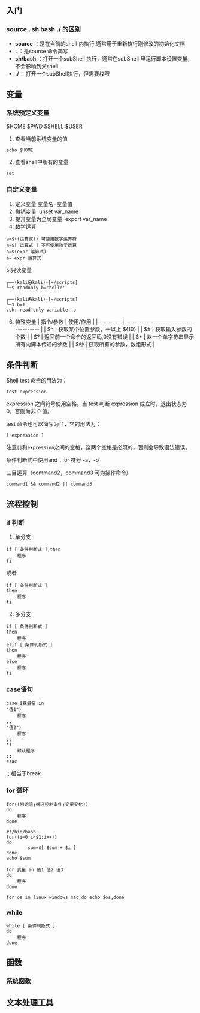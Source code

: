 ## 入门

### source .  sh bash  ./ 的区别

- **source** ：是在当前的shell 内执行,通常用于重新执行刚修改的初始化文档
- **.** ：是source 命令简写
- **sh/bash** ：打开一个subShell 执行，通常在subShell 里运行脚本设置变量，不会影响到父shell
- **./** ：打开一个subShell执行，但需要权限

## 变量

### 系统预定义变量

$HOME $PWD $SHELL $USER

1. 查看当前系统变量的值
```shell
echo $HOME
```
2. 查看shell中所有的变量
```shell
set
```

### 自定义变量
1. 定义变量 变量名=变量值
2. 撤销变量: unset var_name
3. 提升变量为全局变量: export var_name
4. 数学运算 
```shell
a=$((运算式)) 可使用数学运算符
a=$[ 运算式 ] 不可使用数学运算
a=$(expr 运算式)
a=`expr 运算式`
```
5.只读变量
```shell
┌──(kali㉿kali)-[~/scripts]
└─$ readonly b='hello'
                                                                             
┌──(kali㉿kali)-[~/scripts]
└─$ b=1            
zsh: read-only variable: b
```
6. 特殊变量
| 指令/参数 | 使用/作用                              |
| --------- | -------------------------------------- |
| $n        | 获取某个位置参数，十以上 ${10}         |
| $#        | 获取输入参数的个数                     |
| $?        | 返回前一个命令的返回码,0没有错误       | 
| $*        | 以一个单字符串显示所有向脚本传递的参数 |
| $@        | 获取所有的参数，数组形式               |

## 条件判断

Shell test 命令的用法为：

```
test expression
```

expression 之间符号使用空格。当 test 判断 expression 成立时，退出状态为 0，否则为非 0 值。  
  
test 命令也可以简写为`[]`，它的用法为：
```
[ expression ]
```
注意`[]`和`expression`之间的空格，这两个空格是必须的，否则会导致语法错误。

条件判断式中使用and ，or 符号 -a，-o
 
三目运算（command2，command3 可为操作命令）
```shell
command1 && command2 || command3
```

## 流程控制

### if 判断
1. 单分支
```shell
if [ 条件判断式 ];then
	程序
fi	
```
或者
```shell
if [ 条件判断式 ]
then
	程序
fi
```
2. 多分支
```shell
if [ 条件判断式 ]
then
	程序
elif [ 条件判断式 ]
then
	程序
else
	程序
fi	
```

### case语句

```shell
case $变量名 in 
"值1")
	程序
;;
"值2")
	程序
;;
*)
	默认程序
;;
esac
```
;; 相当于break

### for 循环
```shell
for((初始值;循环控制条件;变量变化))
do
	程序
done	
```

```shell
#!/bin/bash
for((i=0;i<$1;i++))
do
        sum=$[ $sum + $i ]
done
echo $sum

```

```shell
for 变量 in 值1 值2 值3
do
	程序
done

for os in linux windows mac;do echo $os;done
```

### while
```shell
while [ 条件判断式 ]
do
	程序
done	
```

## 函数

### 系统函数

## 文本处理工具



